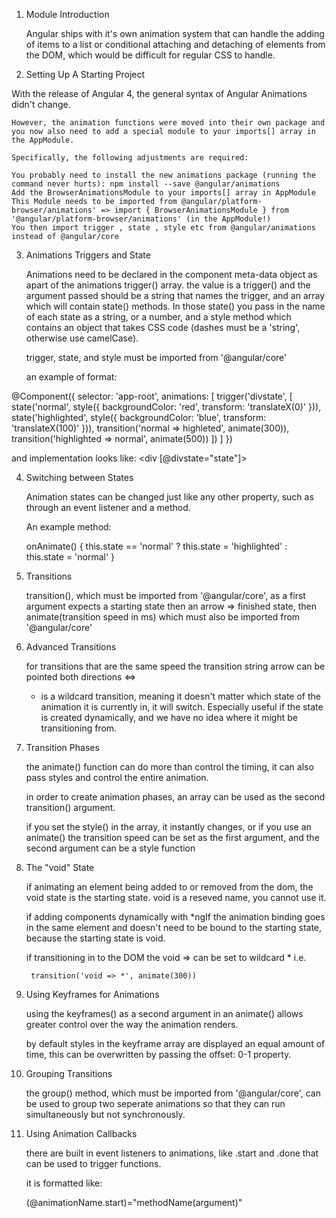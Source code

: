 1. Module Introduction
    

    Angular ships with it's own animation system that can handle the adding of items to a list or conditional attaching and detaching of elements from the DOM, which would be difficult for regular CSS to handle.

2. Setting Up A Starting Project

With the release of Angular 4, the general syntax of Angular Animations didn't change. 

    However, the animation functions were moved into their own package and you now also need to add a special module to your imports[] array in the AppModule.

    Specifically, the following adjustments are required:

    You probably need to install the new animations package (running the command never hurts): npm install --save @angular/animations 
    Add the BrowserAnimationsModule to your imports[] array in AppModule
    This Module needs to be imported from @angular/platform-browser/animations' => import { BrowserAnimationsModule } from '@angular/platform-browser/animations' (in the AppModule!)
    You then import trigger , state , style etc from @angular/animations instead of @angular/core 


3. Animations Triggers and State

    Animations need to be declared in the component meta-data object as apart of the animations trigger() array. 
    the value is a trigger() and the argument passed should be a string that names the trigger, and an array which will contain state() methods. 
    In those state() you pass in the name of each state as a string, or a number, and a style method which contains an object that takes CSS code (dashes must be a 'string', otherwise use camelCase).
    
    trigger, state, and style must be imported from '@angular/core'

    an example of format:

@Component({
    selector: 'app-root',
    animations: [
    trigger('divstate', [
      state('normal', style({
        backgroundColor: 'red',
        transform: 'translateX(0)'
      })),
      state('highlighted', style({
        backgroundColor: 'blue',
        transform: 'translateX(100)'
      })),
      transition('normal => highleted', animate(300)),
      transition('highlighted => normal', animate(500))
    ])
  ]
})

and implementation looks like:
    <div [@divstate="state"]></div>

4. Switching between States

    Animation states can be changed just like any other property, such as through an event listener and a method.

    An example method:

    onAnimate() {
      this.state == 'normal' ? this.state = 'highlighted' : this.state = 'normal'
    }

5. Transitions

    transition(), which must be imported from '@angular/core', as a first argument expects a starting state then an arrow => finished state, then animate(transition speed in ms) which must also be imported from '@angular/core'

6. Advanced Transitions

    for transitions that are the same speed the transition string arrow can be pointed both directions <=>

    * is a wildcard transition, meaning it doesn't matter which state of the animation it is currently in, it will switch. Especially useful if the state is created dynamically, and we have no idea where it might be transitioning from.

7. Transition Phases

    the animate() function can do more than control the timing, it can also pass styles and control the entire animation.

    in order to create animation phases, an array can be used as the second transition() argument.

    if you set the style() in the array, it instantly changes, or if you use an animate() the transition speed can be set as the first argument, and the second argument can be a style function

8. The "void" State

    if animating an element being added to or removed from the dom, the void state is the starting state. void is a reseved name, you cannot use it.

    if adding components dynamically with *ngIf the animation binding goes in the same element and doesn't need to be bound to the starting state, because the starting state is void.
    
    if transitioning in to the DOM the void => can be set to wildcard * i.e.

        transition('void => *', animate(300))


9.  Using Keyframes for Animations

    using the keyframes() as a second argument in an animate() allows greater control over the way the animation renders.

    by default styles in the keyframe array are displayed an equal amount of time, this can be overwritten by passing the offset: 0-1 property.

10. Grouping Transitions

    the group() method, which must be imported from '@angular/core', can be used to group two seperate animations so that they can run simultaneously but not synchronously.

11. Using Animation Callbacks

    there are built in event listeners to animations, like .start and .done that can be used to trigger functions.

    it is formatted like:

    (@animationName.start)="methodName(argument)"